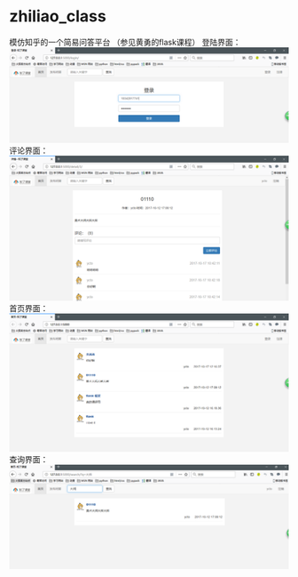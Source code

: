 # zhiliao_class
模仿知乎的一个简易问答平台 （参见黄勇的flask课程）
登陆界面：
![image](https://github.com/QiqiM/zhiliao_class/blob/master/image/login.PNG)
评论界面：
![image](https://github.com/QiqiM/zhiliao_class/blob/master/image/comment.PNG)
首页界面：
![image](https://github.com/QiqiM/zhiliao_class/blob/master/image/firstpage.PNG)
查询界面：
![image](https://github.com/QiqiM/zhiliao_class/blob/master/image/query.PNG)
